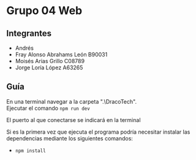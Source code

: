# Grupo 04 Web

## Integrantes

- Andrés
- Fray Alonso Abrahams León B90031
- Moisés Arias Grillo C08789
- Jorge Loría López A63265

## Guía

En una terminal navegar a la carpeta ".\DracoTech\".
<br>Ejecutar el comando `npm run dev`

El puerto al que conectarse se indicará en la terminal

Si es la primera vez que ejecuta el programa podría
necesitar instalar las dependencias mediante los
siguientes comandos:

- `npm install`
